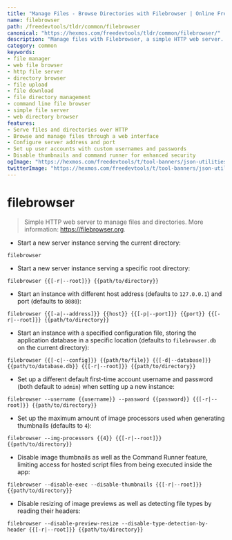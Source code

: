 ```yaml
---
title: "Manage Files - Browse Directories with Filebrowser | Online Free DevTools by Hexmos"
name: filebrowser
path: /freedevtools/tldr/common/filebrowser
canonical: "https://hexmos.com/freedevtools/tldr/common/filebrowser/"
description: "Manage files with Filebrowser, a simple HTTP web server. Browse directories, upload and download files easily. Free online tool, no registration required."
category: common
keywords:
- file manager
- web file browser
- http file server
- directory browser
- file upload
- file download
- file directory management
- command line file browser
- simple file server
- web directory browser
features:
- Serve files and directories over HTTP
- Browse and manage files through a web interface
- Configure server address and port
- Set up user accounts with custom usernames and passwords
- Disable thumbnails and command runner for enhanced security
ogImage: "https://hexmos.com/freedevtools/t/tool-banners/json-utilities-banner.png"
twitterImage: "https://hexmos.com/freedevtools/t/tool-banners/json-utilities-banner.png"
---
```


# filebrowser

> Simple HTTP web server to manage files and directories.
> More information: <https://filebrowser.org>.

- Start a new server instance serving the current directory:

`filebrowser`

- Start a new server instance serving a specific root directory:

`filebrowser {{[-r|--root]}} {{path/to/directory}}`

- Start an instance with different host address (defaults to `127.0.0.1`) and port (defaults to `8080`):

`filebrowser {{[-a|--address]}} {{host}} {{[-p|--port]}} {{port}} {{[-r|--root]}} {{path/to/directory}}`

- Start an instance with a specified configuration file, storing the application database in a specific location (defaults to `filebrowser.db` on the current directory):

`filebrowser {{[-c|--config]}} {{path/to/file}} {{[-d|--database]}} {{path/to/database.db}} {{[-r|--root]}} {{path/to/directory}}`

- Set up a different default first-time account username and password (both default to `admin`) when setting up a new instance:

`filebrowser --username {{username}} --password {{password}} {{[-r|--root]}} {{path/to/directory}}`

- Set up the maximum amount of image processors used when generating thumbnails (defaults to `4`):

`filebrowser --img-processors {{4}} {{[-r|--root]}} {{path/to/directory}}`

- Disable image thumbnails as well as the Command Runner feature, limiting access for hosted script files from being executed inside the app:

`filebrowser --disable-exec --disable-thumbnails {{[-r|--root]}} {{path/to/directory}}`

- Disable resizing of image previews as well as detecting file types by reading their headers:

`filebrowser --disable-preview-resize --disable-type-detection-by-header {{[-r|--root]}} {{path/to/directory}}`

